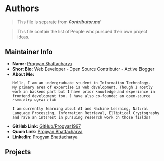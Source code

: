 # Authors

> This file is separate from _**Contributor.md**_

>   This file contain the list of People who pursued their own project ideas.

## Maintainer Info

* **Name:** [Progyan Bhattacharya](http://codeprogyan.me)
* **Short Bio:** Web Developer - Open Source Contributor - Active Blogger
* **About Me:**
    ```
    Hello, I am an undergraduate student in Information Technology.
    My primary area of expertise is web development. Though I mostly
    work in backend part but I have prior knowledge and experience in
    frontend development too. I have also co-founded an open-source
    community Bytes Club.

    I am currently learning about AI and Machine Learning, Natural
    Language Processing, Information Retrieval, Elliptical Cryptography
    and have an interest in pursuing research work on those fields!
    ```
* **GitHub Link:** [GitHub/Progyan1997](https://github.com/Progyan1997)
* **Quora Link:** [Progyan Bhattacharya](https://www.quora.com/profile/Progyan-Bhattacharya)
* **Linkedin:** [Progyan Bhattacharya](https://www.linkedin.com/in/progyan-bhattacharya/)

## Projects
